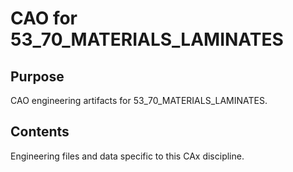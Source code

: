 # CAO for 53_70_MATERIALS_LAMINATES

## Purpose
CAO engineering artifacts for 53_70_MATERIALS_LAMINATES.

## Contents
Engineering files and data specific to this CAx discipline.
